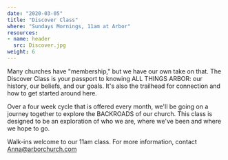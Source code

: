 ```yaml
---
date: "2020-03-05"
title: "Discover Class"
where: "Sundays Mornings, 11am at Arbor"
resources:
- name: header
  src: Discover.jpg
weight: 6
---
```


Many churches have "membership," but we have our own take on that. The Discover Class is your passport to knowing ALL THINGS ARBOR: our history, our beliefs, and our goals. It's also the trailhead for connection and how to get started around here. 

Over a four week cycle that is offered every month, we'll be going on a journey together to explore the BACKROADS of our church. This class is designed to be an exploration of who we are, where we've been and where we hope to go.

Walk-ins welcome to our 11am class. For more information, contact Anna@arborchurch.com

